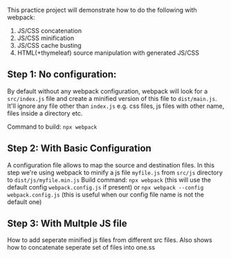 This practice project will demonstrate how to do the following with webpack:
1. JS/CSS concatenation
2. JS/CSS minification
3. JS/CSS cache busting
4. HTML(+thymeleaf) source manipulation with generated JS/CSS


Step 1: No configuration:
-------------------------
By default without any webpack configuration, webpack will look for a `src/index.js` file and create a minified version of this file to `dist/main.js`. It'll ignore any file other than `index.js` e.g. css files, js files with other name, files inside a directory etc.

Command to build: `npx webpack`

Step 2: With Basic Configuration
--------------------------------
A configuration file allows to map the source and destination files. In this step we're using webpack to minify a js file `myfile.js` from `src/js` directory to `dist/js/myfile.min.js`
Build command:
`npx webpack` (this will use the default config `webpack.config.js` if present)
or
`npx webpack --config webpack.config.js` (this is useful when our config file name is not the default one)

Step 3: With Multple JS file
----------------------------
How to add seperate minified js files from different src files. Also shows how to concatenate seperate set of files into one.ss